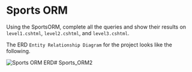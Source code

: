 # Sports ORM

Using the SportsORM, complete all the queries and show their results on ```level1.cshtml```, ```level2.cshtml```, and ```level3.cshtml```.

The ERD ```Entity Relationship Diagram``` for the project looks like the following.

<img src="https://raw.githubusercontent.com/wgoode3/SportsORM/master/SportsERD.png" alt="Sports ORM ERD" /># Sports_ORM2
